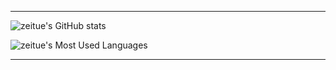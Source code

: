
---

![zeitue's GitHub stats](https://github-readme-stats.vercel.app/api?username=zeitue&theme=dracula&include_all_commits=true)

![zeitue's Most Used Languages](https://github-readme-stats.vercel.app/api/top-langs/?username=zeitue&hide=javascript,html,css,sass&theme=dracula)

---

<!--
**zeitue/zeitue** is a ✨ _special_ ✨ repository because its `README.md` (this file) appears on your GitHub profile.

Here are some ideas to get you started:

- 🔭 I’m currently working on ...
- 🌱 I’m currently learning ...
- 👯 I’m looking to collaborate on ...
- 🤔 I’m looking for help with ...
- 💬 Ask me about ...
- 📫 How to reach me: ...
- 😄 Pronouns: ...
- ⚡ Fun fact: ...
-->
